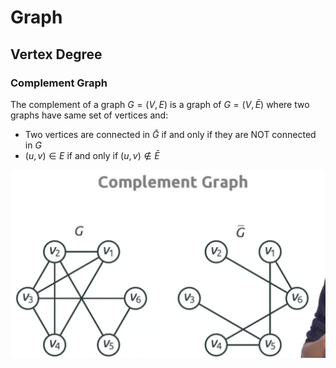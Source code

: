 # Graph


## Vertex Degree

### Complement Graph

The complement of a graph $G=(V, E)$ is a graph of $G=(V, \bar{E})$ where two graphs have same set of vertices and:
* Two vertices are connected in $\bar{G}$ if and only if they are NOT connected in $G$
* $(u, v) \in E$ if and only if $(u, v) \not\in \bar{E}$

![](images/complement_graph.png)



